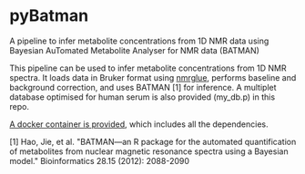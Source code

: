 # pyBatman
A pipeline to infer metabolite concentrations from 1D NMR data using Bayesian AuTomated Metabolite Analyser for NMR data (BATMAN)

This pipeline can be used to infer metabolite concentrations from 1D NMR spectra. It loads data in Bruker format using [nmrglue](https://www.nmrglue.com/), performs baseline and background correction, and uses BATMAN [1] for inference. A multiplet database optimised for human serum is also provided (my_db.p) in this repo.

[A docker container is provided](https://github.com/joewandy/docker-batman), which includes all the dependencies.

[1] Hao, Jie, et al. "BATMAN—an R package for the automated quantification of metabolites from nuclear magnetic resonance spectra using a Bayesian model." Bioinformatics 28.15 (2012): 2088-2090



